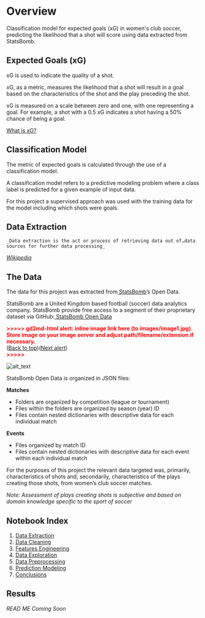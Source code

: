 # Overview

Classification model for expected goals (xG) in women's club soccer, predicting the likelihood that a shot will score using data extracted from StatsBomb.


## Expected Goals (xG)

xG is used to indicate the quality of a shot.

xG, as a metric, measures the likelihood that a shot will result in a goal based on the characteristics of the shot and the play preceding the shot.

xG is measured on a scale between zero and one, with one representing a goal. For example, a shot with a 0.5 xG indicates a shot having a 50% chance of being a goal.

[What is xG?](https://medium.com/@wswager/what-is-xg-f6f82053d2cc)


## Classification Model

The metric of expected goals is calculated through the use of a classification model.

A classification model refers to a predictive modeling problem where a class label is predicted for a given example of input data.

For this project a supervised approach was used with the training data for the model including which shots were goals.


## Data Extraction


    _Data extraction is the act or process of retrieving data out of…data sources for further data processing_

_[Wikipedia](https://en.wikipedia.org/wiki/Data_extraction)_


## The Data

The data for this project was extracted from[ StatsBomb](https://statsbomb.com/)’s Open Data.

StatsBomb are a United Kingdom based football (soccer) data analytics company. StatsBomb provide free access to a segment of their proprietary dataset via GitHub:[ StatsBomb Open Data](https://github.com/statsbomb/open-data)



<p id="gdcalert1" ><span style="color: red; font-weight: bold">>>>>>  gd2md-html alert: inline image link here (to images/image1.jpg). Store image on your image server and adjust path/filename/extension if necessary. </span><br>(<a href="#">Back to top</a>)(<a href="#gdcalert2">Next alert</a>)<br><span style="color: red; font-weight: bold">>>>>> </span></p>


![alt_text](images/image1.jpg "image_tooltip")


StatsBomb Open Data is organized in JSON files:

**Matches**



* Folders are organized by competition (league or tournament)
* Files within the folders are organized by season (year) ID
* Files contain nested dictionaries with descriptive data for each individual match

**Events**



* Files organized by match ID
* Files contain nested dictionaries with descriptive data for each event within each individual match

For the purposes of this project the relevant data targeted was, primarily, characteristics of shots and, secondarily, characteristics of the plays creating those shots, from women’s club soccer matches.

_Note: Assessment of plays creating shots is subjective and based on domain knowledge specific to the sport of soccer_


## Notebook Index



1. [Data Extraction](https://colab.research.google.com/drive/1VIuv4Bi7LLvt307fPfxoapGf-kKA4PES#scrollTo=yxgRJvr2sggW)
2. [Data Cleaning](https://colab.research.google.com/drive/1VIuv4Bi7LLvt307fPfxoapGf-kKA4PES#scrollTo=yxgRJvr2sggW)
3. [Features Engineering](https://colab.research.google.com/drive/1VIuv4Bi7LLvt307fPfxoapGf-kKA4PES#scrollTo=yxgRJvr2sggW)
4. [Data Exploration](https://colab.research.google.com/drive/1VIuv4Bi7LLvt307fPfxoapGf-kKA4PES#scrollTo=yxgRJvr2sggW)
5. [Data Preprocessing](https://colab.research.google.com/drive/1VIuv4Bi7LLvt307fPfxoapGf-kKA4PES#scrollTo=yxgRJvr2sggW)
6. [Prediction Modeling](https://colab.research.google.com/drive/1VIuv4Bi7LLvt307fPfxoapGf-kKA4PES#scrollTo=yxgRJvr2sggW)
7. [Conclusions](https://colab.research.google.com/drive/1VIuv4Bi7LLvt307fPfxoapGf-kKA4PES#scrollTo=yxgRJvr2sggW)


## Results

_READ ME Coming Soon_
